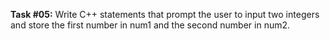 **Task #05:** Write C++ statements that prompt the user to input two integers and store the first number in num1 and the second number in num2.
